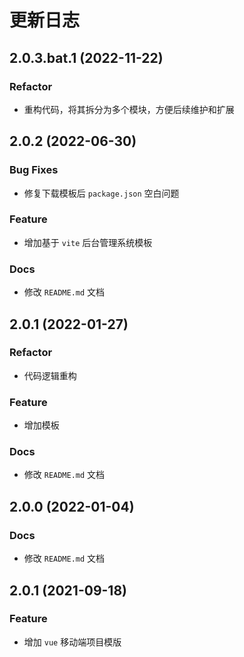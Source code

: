 # 更新日志
## 2.0.3.bat.1 (2022-11-22)
### Refactor
* 重构代码，将其拆分为多个模块，方便后续维护和扩展

## 2.0.2 (2022-06-30)
### Bug Fixes
* 修复下载模板后 `package.json` 空白问题
### Feature
* 增加基于 `vite` 后台管理系统模板
### Docs
* 修改 `README.md` 文档

## 2.0.1 (2022-01-27)
### Refactor
* 代码逻辑重构
### Feature
* 增加模板
### Docs
* 修改 `README.md` 文档

## 2.0.0 (2022-01-04)
### Docs
* 修改 `README.md` 文档

## 2.0.1 (2021-09-18)
### Feature
* 增加 `vue` 移动端项目模版
